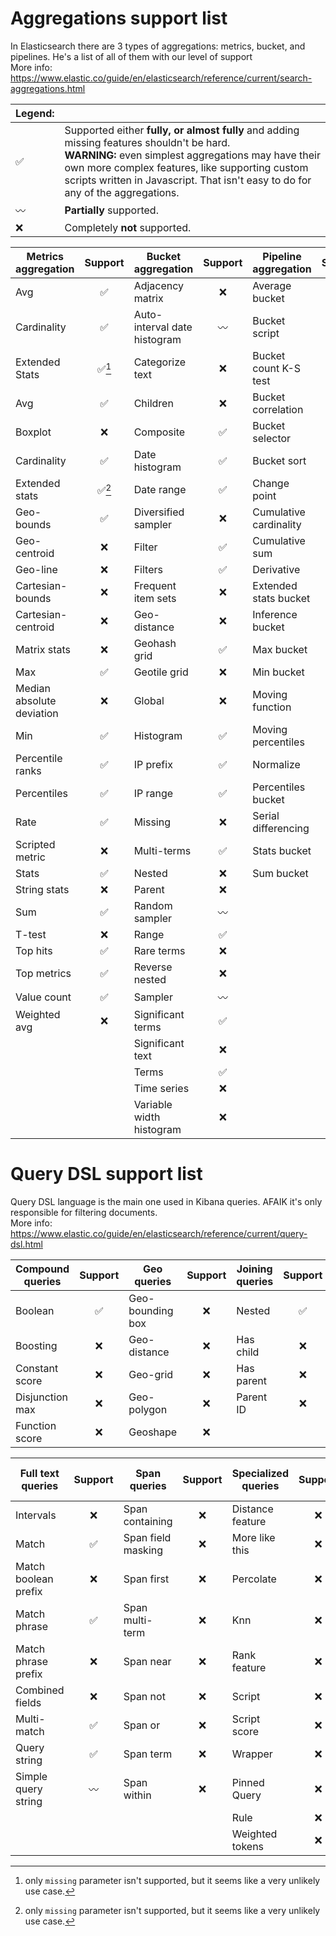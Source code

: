# Aggregations support list

In Elasticsearch there are 3 types of aggregations: metrics, bucket, and pipelines. He's a list of all of them with our level of support<br>
More info: https://www.elastic.co/guide/en/elasticsearch/reference/current/search-aggregations.html

| Legend:            | <!-- -->                                                                                                                                                                                                                                                                       |
|--------------------|--------------------------------------------------------------------------------------------------------------------------------------------------------------------------------------------------------------------------------------------------------------------------------|
| :white_check_mark: | Supported either <b>fully, or almost fully </b>and adding missing features shouldn't be hard.<br><b>WARNING:</b> even simplest aggregations may have their own more complex features, like supporting custom scripts written in Javascript. That isn't easy to do for any of the aggregations. |
| :wavy_dash:        | <b>Partially</b> supported.                                                                                                                                                                                                                                                    |
| :x:                | Completely <b>not</b> supported.                                                                                                                                                                                                                                               |

 Metrics aggregation       |        Support         | Bucket aggregation           |      Support       | Pipeline aggregation   |      Support       |
---------------------------|:----------------------:|------------------------------|:------------------:|------------------------|:------------------:|
 Avg                       |   :white_check_mark:   | Adjacency matrix             |        :x:         | Average bucket         | :white_check_mark: |
 Cardinality               |   :white_check_mark:   | Auto-interval date histogram |    :wavy_dash:     | Bucket script          |     :wavy_dash:    |
 Extended Stats            | :white_check_mark:[^1] | Categorize text              |        :x:         | Bucket count K-S test  |        :x:         |
 Avg                       |   :white_check_mark:   | Children                     |        :x:         | Bucket correlation     |        :x:         |
 Boxplot                   |          :x:           | Composite                    | :white_check_mark: | Bucket selector        |        :x:         |
 Cardinality               |   :white_check_mark:   | Date histogram               | :white_check_mark: | Bucket sort            |        :x:         |
 Extended stats            | :white_check_mark:[^1] | Date range                   | :white_check_mark: | Change point           |        :x:         |
 Geo-bounds                |   :white_check_mark:   | Diversified sampler          |        :x:         | Cumulative cardinality |        :x:         |
 Geo-centroid              |          :x:           | Filter                       | :white_check_mark: | Cumulative sum         | :white_check_mark: |
 Geo-line                  |          :x:           | Filters                      | :white_check_mark: | Derivative             | :white_check_mark: |
 Cartesian-bounds          |          :x:           | Frequent item sets           |        :x:         | Extended stats bucket  |        :x:         |
 Cartesian-centroid        |          :x:           | Geo-distance                 |        :x:         | Inference bucket       |        :x:         |
 Matrix stats              |          :x:           | Geohash grid                 | :white_check_mark: | Max bucket             | :white_check_mark: |
 Max                       |   :white_check_mark:   | Geotile grid                 |        :x:         | Min bucket             | :white_check_mark: |
 Median absolute deviation |          :x:           | Global                       |        :x:         | Moving function        |    :wavy_dash:     |
 Min                       |   :white_check_mark:   | Histogram                    | :white_check_mark: | Moving percentiles     |        :x:         |
 Percentile ranks          |   :white_check_mark:   | IP prefix                    | :white_check_mark: | Normalize              |        :x:         |
 Percentiles               |   :white_check_mark:   | IP range                     | :white_check_mark: | Percentiles bucket     |        :x:         |
 Rate                      |   :white_check_mark:   | Missing                      |        :x:         | Serial differencing    | :white_check_mark: |
 Scripted metric           |          :x:           | Multi-terms                  | :white_check_mark: | Stats bucket           |        :x:         |
 Stats                     |   :white_check_mark:   | Nested                       |        :x:         | Sum bucket             | :white_check_mark: |
 String stats              |          :x:           | Parent                       |        :x:         |
 Sum                       |   :white_check_mark:   | Random sampler               |    :wavy_dash:     |
 T-test                    |          :x:           | Range                        | :white_check_mark: |
 Top hits                  |   :white_check_mark:   | Rare terms                   |        :x:         |
 Top metrics               |   :white_check_mark:   | Reverse nested               |        :x:         |
 Value count               |   :white_check_mark:   | Sampler                      |    :wavy_dash:     |
 Weighted avg              |          :x:           | Significant terms            | :white_check_mark: |
|                          |                        | Significant text             |        :x:         |
|                          |                        | Terms                        | :white_check_mark: |
|                          |                        | Time series                  |        :x:         |
|                          |                        | Variable width histogram     |        :x:         |

[^1]: only `missing` parameter isn't supported, but it seems like a very unlikely use case.

# Query DSL support list

Query DSL language is the main one used in Kibana queries. AFAIK it's only responsible for filtering documents.<br>
More info: https://www.elastic.co/guide/en/elasticsearch/reference/current/query-dsl.html

 Compound queries |      Support       | Geo queries      | Support | Joining queries |      Support       | Other          |      Support       |
|-----------------|:------------------:|------------------|:-------:|-----------------|:------------------:|----------------|:------------------:|
| Boolean         | :white_check_mark: | Geo-bounding box |   :x:   | Nested          | :white_check_mark: | Match all      | :white_check_mark: |
| Boosting        |        :x:         | Geo-distance     |   :x:   | Has child       |        :x:         | Match none     |        :x:         | 
| Constant score  |        :x:         | Geo-grid         |   :x:   | Has parent      |        :x:         | Text expansion |        :x:         |
| Disjunction max |        :x:         | Geo-polygon      |   :x:   | Parent ID       |        :x:         | Shape          |        :x:         |
| Function score  |        :x:         | Geoshape         |   :x:   |

 Full text queries     |      Support       | Span queries       | Support | Specialized queries  | Support | Term-level queries |      Support       |
|----------------------|:------------------:|--------------------|:-------:|----------------------|:-------:|--------------------|:------------------:|
| Intervals            |        :x:         | Span containing    |   :x:   | Distance feature     |   :x:   | Exists             | :white_check_mark: |
| Match                | :white_check_mark: | Span field masking |   :x:   | More like this       |   :x:   | Fuzzy              |        :x:         |
| Match boolean prefix |        :x:         | Span first         |   :x:   | Percolate            |   :x:   | IDs                | :white_check_mark: |
| Match phrase         | :white_check_mark: | Span multi-term    |   :x:   | Knn                  |   :x:   | Prefix             | :white_check_mark: |
| Match phrase prefix  |        :x:         | Span near          |   :x:   | Rank feature         |   :x:   | Range              | :white_check_mark: |
| Combined fields      |        :x:         | Span not           |   :x:   | Script               |   :x:   | Regexp             | :white_check_mark: |
| Multi-match          | :white_check_mark: | Span or            |   :x:   | Script score         |   :x:   | Term               | :white_check_mark: |
| Query string         | :white_check_mark: | Span term          |   :x:   | Wrapper              |   :x:   | Terms              | :white_check_mark: |
| Simple query string  |    :wavy_dash:     | Span within        |   :x:   | Pinned Query         |   :x:   | Terms set          |        :x:         |
|                      |                    |                    |         | Rule                 |   :x:   | Wildcard           | :white_check_mark: |
|                      |                    |                    |         | Weighted tokens      |   :x:   |